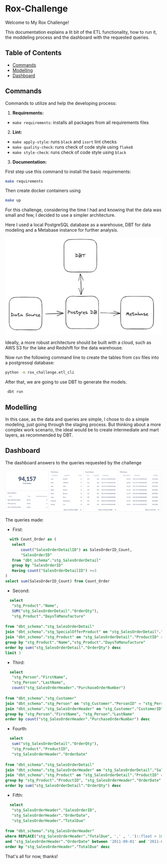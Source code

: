 # Rox-Challenge

Welcome to My Rox Challenge!

This documentation explains a lit bit of the ETL functionality, how to run it, the moddeling process and the dashboard with the requested queries.

## Table of Contents

- [Commands](#commands)
- [Modelling](#modelling)
- [Dashboard](#dashboard)

## Commands

Commands to utilize and help the developing process:

1. **Requirements:**
  - `make requirements`: installs all packages from all requirements files

2. **Lint:**
  - `make apply-style`: runs `black` and `isort` lint checks
  - `make quality-check`: runs check of code style using `flake8`
  - `make style-check`: runs check of code style using `black`

3. **Documentation:**

 First step use this command to install the basic requirements:
  ```bash
  make requirements
  ```
  
  Then create docker containers using 
  ```bash
  make up
  ```

  For this challenge, considering the time I had and knowing that the data was small and few, I decided to use a simpler architecture.
  
  Here I used a local PostgreSQL database as a warehouse, DBT for data modeling and a Metabase instance for further analysis.
  
  ![architecture](assets/rox_architecture.png)
  
  Ideally, a more robust architecture should be built with a cloud, such as AWS S3 for the lake and Redshift for the data warehouse.

  Now run the following command line to create the tables from csv files into a postgressql database:
  ```bash
  python -m rox_challenge.etl_cli
  ```

  After that, we are going to use DBT to generate the models. 

 ```bash
  dbt run 
  ```

## Modelling

In this case, as the data and queries are simple, I chose to do a simple modeling, just going through the staging process.
But thinking about a more complex work scenario, the ideal would be to create intermediate and mart layers, as recommended by DBT.

## Dashboard

 The dashboard answers to the queries requested by the challenge
 
 ![Dashboard](assets/rox_queries.png)

The queries made:

 - First:
 ```sql
   with Count_Order as (
    select
        count("SalesOrderDetailID") as SalesOrderID_Count,
        "SalesOrderID"
    from "dbt_schema"."stg_SalesOrderDetail"
    group by "SalesOrderID"
    Having count("SalesOrderDetailID") >=3
)
select sum(SalesOrderID_Count) from Count_Order
  ```
  
  - Second:
 ```sql
   select 
    "stg_Product"."Name",
    SUM("stg_SalesOrderDetail"."OrderQty"),
    "stg_Product"."DaysToManufacture"

from "dbt_schema"."stg_SalesOrderDetail"
join "dbt_schema"."stg_SpecialOfferProduct" on "stg_SalesOrderDetail"."ProductID" = "stg_SpecialOfferProduct"."ProductID"
join "dbt_schema"."stg_Product" on "stg_SalesOrderDetail"."ProductID" = "stg_Product"."ProductID"
group by "stg_Product"."Name","stg_Product"."DaysToManufacture"
order by sum("stg_SalesOrderDetail"."OrderQty") desc
limit 3
  ```
  
  - Third:
 ```sql
   select 
    "stg_Person"."FirstName",
    "stg_Person"."LastName",
    count("stg_SalesOrderHeader"."PurchaseOrderNumber")

from "dbt_schema"."stg_Customer"
join "dbt_schema"."stg_Person" on "stg_Customer"."PersonID" = "stg_Person"."BusinessEntityID"
join "dbt_schema"."stg_SalesOrderHeader" on "stg_Customer"."CustomerID" = "stg_SalesOrderHeader"."CustomerID"
group by "stg_Person"."FirstName", "stg_Person"."LastName"
order by count("stg_SalesOrderHeader"."PurchaseOrderNumber") desc
  ```
  
  - Fourth:
 ```sql
   select 
    sum("stg_SalesOrderDetail"."OrderQty"),
    "stg_Product"."ProductID",
    "stg_SalesOrderHeader"."OrderDate"

from "dbt_schema"."stg_SalesOrderDetail"
join "dbt_schema"."stg_SalesOrderHeader" on "stg_SalesOrderDetail"."SalesOrderID" = "stg_SalesOrderHeader"."SalesOrderID"
join "dbt_schema"."stg_Product" on "stg_SalesOrderDetail"."ProductID" = "stg_Product"."ProductID"
group by "stg_Product"."ProductID", "stg_SalesOrderHeader"."OrderDate"
order by sum("stg_SalesOrderDetail"."OrderQty") desc
  ```
  
  - Fifth:
 ```sql
   select 
    "stg_SalesOrderHeader"."SalesOrderID",
    "stg_SalesOrderHeader"."OrderDate",
    "stg_SalesOrderHeader"."TotalDue"

from "dbt_schema"."stg_SalesOrderHeader"
where REPLACE("stg_SalesOrderHeader"."TotalDue", ',' , '.')::float > 1000
and "stg_SalesOrderHeader"."OrderDate" between '2011-09-01' and '2011-09-30'
order by "stg_SalesOrderHeader"."TotalDue" desc
  ```
  
  That's all for now, thanks!
